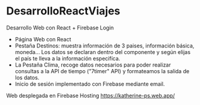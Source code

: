 # DesarrolloReactViajes
Desarrollo Web con React + Firebase Login

- Página Web con React
- Pestaña Destinos: muestra información de 3 paises, información básica, moneda...
Los datos se declaran dentro del componente y según elijas el país te lleva a la información especifíca.
- La Pestaña Clima, recoge datos necesarios para poder realizar consultas a la API de tiempo ("7timer" API) y formateamos la salida de los datos.
- Inicio de sesión implementado con Firebase mediante email.

Web desplegada en Firebase Hosting
https://katherine-ps.web.app/